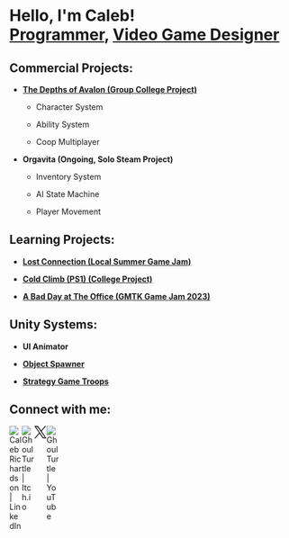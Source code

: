 <h1>Hello, I'm Caleb! <br/><a href="https://github.com/GhoulTurtle">Programmer</a>, <a href="https://www.linkedin.com/in/caleb-richardson-402b94272/">Video Game Designer</a>

<h2>Commercial Projects:</h2>

- <b><a href=https://store.steampowered.com/app/2977590/The_Depths_of_Avalon/>The Depths of Avalon (Group College Project)</a></b>
  - Character System
    
  - Ability System
    
  - Coop Multiplayer
  
- <b>Orgavita (Ongoing, Solo Steam Project)</b>
  - Inventory System
    
  - AI State Machine
    
  - Player Movement

<h2>Learning Projects:</h2>

- <b><a href="https://ghoulturtle.itch.io/lost-connection">Lost Connection (Local Summer Game Jam)</a></b>

- <b><a href="https://ghoulturtle.itch.io/cold-climb-ps1">Cold Climb (PS1) (College Project)</a></b>

- <b><a href=https://ghoulturtle.itch.io/a-bad-day-at-the-office> A Bad Day at The Office (GMTK Game Jam 2023)</a></b>

<h2>Unity Systems:</h2>

- <b>UI Animator</b>

- <b><a href=https://github.com/GhoulTurtle/ObjectSpawner>Object Spawner</a></b>

- <b><a href=https://github.com/GhoulTurtle/Troop-Spawner-and-Controller>Strategy Game Troops</a></b>

<h2>Connect with me:</h2>

[<img align="left" alt="CalebRichardson | LinkedIn" width="22px" src="https://cdn.jsdelivr.net/npm/simple-icons@v3/icons/linkedin.svg" />][linkedin]
[<img align="left" alt="GhoulTurtle | Itch.io" width="22px" src="https://raw.githubusercontent.com/simple-icons/simple-icons/refs/heads/develop/icons/itchdotio.svg" />][itchio]
[<img align="left" alt="CalebRichardso | X" width="22px" src="https://raw.githubusercontent.com/simple-icons/simple-icons/refs/heads/develop/icons/x.svg" />][x]
[<img align="left" alt="GhoulTurtle | YouTube" width="22px" src="https://cdn.jsdelivr.net/npm/simple-icons@v3/icons/youtube.svg" />][youtube]

[youtube]: https://www.youtube.com/@ghoulturtle
[linkedin]: https://www.linkedin.com/in/caleb-richardson-402b94272/
[itchio]: https://ghoulturtle.itch.io
[x]: https://x.com/CalebRichardso

<!--
**GhoulTurtle/GhoulTurtle** is a ✨ _special_ ✨ repository because its `README.md` (this file) appears on your GitHub profile.

Here are some ideas to get you started:

- 🔭 I’m currently working on ...
- 🌱 I’m currently learning ...
- 👯 I’m looking to collaborate on ...
- 🤔 I’m looking for help with ...
- 💬 Ask me about ...
- 📫 How to reach me: ...
- 😄 Pronouns: ...
- ⚡ Fun fact: ...
-->
